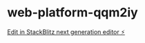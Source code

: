 # web-platform-qqm2iy

[Edit in StackBlitz next generation editor ⚡️](https://stackblitz.com/~/github.com/sak23042006/web-platform-qqm2iy)